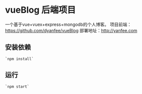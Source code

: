 # vueBlog 后端项目

一个基于vue+vuex+express+mongodb的个人博客。
项目前端：https://github.com/dyanfee/vueBlog
部署地址：http://yanfee.com

## 安装依赖

    `npm install`

## 运行

    `npm start`